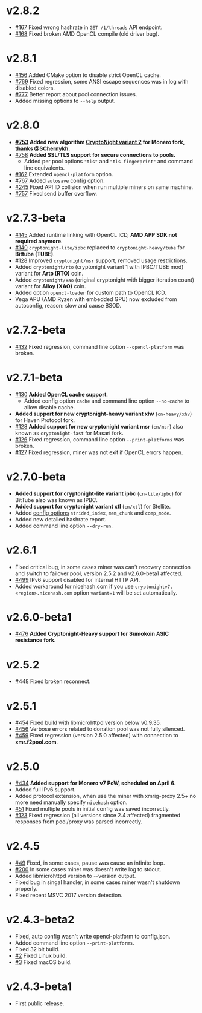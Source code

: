 # v2.8.2
- [#167](https://github.com/xmrig/xmrig-amd/issues/167) Fixed wrong hashrate in `GET /1/threads` API endpoint.
- [#168](https://github.com/xmrig/xmrig-amd/issues/168) Fixed broken AMD OpenCL compile (old driver bug).

# v2.8.1
- [#156](https://github.com/xmrig/xmrig-amd/issues/156) Added CMake option to disable strict OpenCL cache.
- [#769](https://github.com/xmrig/xmrig/issues/769) Fixed regression, some ANSI escape sequences was in log with disabled colors.
- [#777](https://github.com/xmrig/xmrig/issues/777) Better report about pool connection issues. 
- Added missing options to `--help` output.

# v2.8.0
- **[#753](https://github.com/xmrig/xmrig/issues/753) Added new algorithm [CryptoNight variant 2](https://github.com/xmrig/xmrig/issues/753) for Monero fork, thanks [@SChernykh](https://github.com/SChernykh).**
- [#758](https://github.com/xmrig/xmrig/issues/758) **Added SSL/TLS support for secure connections to pools.**
  - Added per pool options `"tls"` and `"tls-fingerprint"` and command line equivalents.
- [#162](https://github.com/xmrig/xmrig-amd/issues/162) Extended `opencl-platform` option.
- [#767](https://github.com/xmrig/xmrig/issues/767) Added `autosave` config option.
- [#245](https://github.com/xmrig/xmrig-proxy/issues/245) Fixed API ID collision when run multiple miners on same machine.
- [#757](https://github.com/xmrig/xmrig/issues/757) Fixed send buffer overflow.

# v2.7.3-beta
- [#145](https://github.com/xmrig/xmrig-amd/issues/145) Added runtime linking with OpenCL ICD, **AMD APP SDK not required anymore**.
- [#140](https://github.com/xmrig/xmrig-amd/issues/140) `cryptonight-lite/ipbc` replaced to `cryptonight-heavy/tube` for **Bittube (TUBE)**.
- [#128](https://github.com/xmrig/xmrig-amd/issues/128) Improved `cryptonight/msr` support, removed usage restrictions.
- Added `cryptonight/rto` (cryptonight variant 1 with IPBC/TUBE mod) variant for **Arto (RTO)** coin.
- Added `cryptonight/xao` (original cryptonight with bigger iteration count) variant for **Alloy (XAO)** coin.
- Added option `opencl-loader` for custom path to OpenCL ICD.
- Vega APU (AMD Ryzen with embedded GPU) now excluded from autoconfig, reason: slow and cause BSOD.

# v2.7.2-beta
- [#132](https://github.com/xmrig/xmrig-amd/issues/132) Fixed regression, command line option `--opencl-platform` was broken.

# v2.7.1-beta
- [#130](https://github.com/xmrig/xmrig-amd/issues/130) **Added OpenCL cache support**.
  - Added config option `cache` and command line option `--no-cache` to allow disable cache.
- **Added support for new cryptonight-heavy variant xhv** (`cn-heavy/xhv`) for Haven Protocol fork.
- [#128](https://github.com/xmrig/xmrig-amd/issues/128) **Added support for new cryptonight variant msr** (`cn/msr`) also known as `cryptonight-fast` for Masari fork.
- [#126](https://github.com/xmrig/xmrig-amd/issues/126) Fixed regression, command line option `--print-platforms` was broken.
- [#127](https://github.com/xmrig/xmrig-amd/issues/127) Fixed regression, miner was not exit if OpenCL errors happen.

# v2.7.0-beta
- **Added support for cryptonight-lite variant ipbc** (`cn-lite/ipbc`) for BitTube also was known as IPBC.
- **Added support for cryptonight variant xtl** (`cn/xtl`) for Stellite.
- Added [config options](https://github.com/xmrig/xmrig-amd/blob/dev/doc/THREADS.md) `strided_index`, `mem_chunk` and `comp_mode`.
- Added new detailed hashrate report.
- Added command line option `--dry-run`.

# v2.6.1
- Fixed critical bug, in some cases miner was can't recovery connection and switch to failover pool, version 2.5.2 and v2.6.0-beta1 affected.
- [#499](https://github.com/xmrig/xmrig/issues/499) IPv6 support disabled for internal HTTP API.
- Added workaround for nicehash.com if you use `cryptonightv7.<region>.nicehash.com` option `variant=1` will be set automatically.

# v2.6.0-beta1
 - [#476](https://github.com/xmrig/xmrig/issues/476) **Added Cryptonight-Heavy support for Sumokoin ASIC resistance fork.**
 
# v2.5.2
- [#448](https://github.com/xmrig/xmrig/issues/478) Fixed broken reconnect.

# v2.5.1
- [#454](https://github.com/xmrig/xmrig/issues/454) Fixed build with libmicrohttpd version below v0.9.35.
- [#456](https://github.com/xmrig/xmrig/issues/459) Verbose errors related to donation pool was not fully silenced.
- [#459](https://github.com/xmrig/xmrig/issues/459) Fixed regression (version 2.5.0 affected) with connection to **xmr.f2pool.com**.

# v2.5.0
- [#434](https://github.com/xmrig/xmrig/issues/434) **Added support for Monero v7 PoW, scheduled on April 6.**
- Added full IPv6 support.
- Added protocol extension, when use the miner with xmrig-proxy 2.5+ no more need manually specify `nicehash` option.
- [#51](https://github.com/xmrig/xmrig-amd/issues/51) Fixed multiple pools in initial config was saved incorrectly.
- [#123](https://github.com/xmrig/xmrig-proxy/issues/123) Fixed regression (all versions since 2.4 affected) fragmented responses from pool/proxy was parsed incorrectly.

# v2.4.5
 - [#49](https://github.com/xmrig/xmrig-amd/issues/49) Fixed, in some cases, pause was cause an infinite loop.
 - [#200](https://github.com/xmrig/xmrig/issues/200) In some cases miner was doesn't write log to stdout.
 - Added libmicrohttpd version to --version output.
 - Fixed bug in singal handler, in some cases miner wasn't shutdown properly.
 - Fixed recent MSVC 2017 version detection.

# v2.4.3-beta2
 - Fixed, auto config wasn't write opencl-platform to config.json.
 - Added command line option `--print-platforms`.
 - Fixed 32 bit build.
 - [#2](https://github.com/xmrig/xmrig-amd/issues/2) Fixed Linux build.
 - [#3](https://github.com/xmrig/xmrig-amd/issues/3) Fixed macOS build.

# v2.4.3-beta1
 - First public release.
